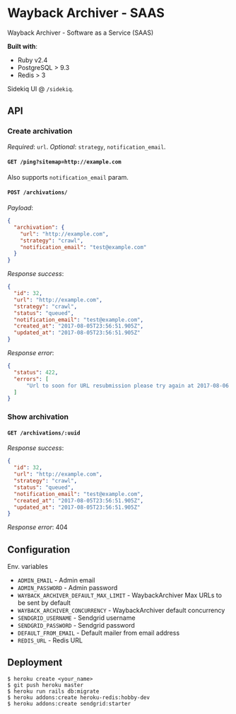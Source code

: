# Wayback Archiver - SAAS

Wayback Archiver - Software as a Service (SAAS)

__Built with__:

* Ruby v2.4
* PostgreSQL > 9.3
* Redis > 3

Sidekiq UI @ `/sidekiq`.

## API

### Create archivation

_Required_: `url`.
_Optional_: `strategy`, `notification_email`.

#### `GET /ping?sitemap=http://example.com`

Also supports `notification_email` param.

#### `POST /archivations/`

_Payload_:

```json
{
  "archivation": {
    "url": "http://example.com",
    "strategy": "crawl",
    "notification_email": "test@example.com"
  }
}
```

_Response success_:

```json
{
  "id": 32,
  "url": "http://example.com",
  "strategy": "crawl",
  "status": "queued",
  "notification_email": "test@example.com",
  "created_at": "2017-08-05T23:56:51.905Z",
  "updated_at": "2017-08-05T23:56:51.905Z"
}
```

_Response error_:

```json
{
  "status": 422,
  "errors": [
      "Url to soon for URL resubmission please try again at 2017-08-06 23:41:17 UTC (~24 hours)"
  ]
}
```

### Show archivation

#### `GET /archivations/:uuid`

_Response success_:

```json
{
  "id": 32,
  "url": "http://example.com",
  "strategy": "crawl",
  "status": "queued",
  "notification_email": "test@example.com",
  "created_at": "2017-08-05T23:56:51.905Z",
  "updated_at": "2017-08-05T23:56:51.905Z"
}
```

_Response error_: 404

## Configuration

Env. variables

* `ADMIN_EMAIL` - Admin email
* `ADMIN_PASSWORD` - Admin password
* `WAYBACK_ARCHIVER_DEFAULT_MAX_LIMIT` - WaybackArchiver Max URLs to be sent by default
* `WAYBACK_ARCHIVER_CONCURRENCY` - WaybackArchiver default concurrency
* `SENDGRID_USERNAME` - Sendgrid username
* `SENDGRID_PASSWORD` - Sendgrid password
* `DEFAULT_FROM_EMAIL` - Default mailer from email address
* `REDIS_URL` - Redis URL

## Deployment

```
$ heroku create <your_name>
$ git push heroku master
$ heroku run rails db:migrate
$ heroku addons:create heroku-redis:hobby-dev
$ heroku addons:create sendgrid:starter
```
